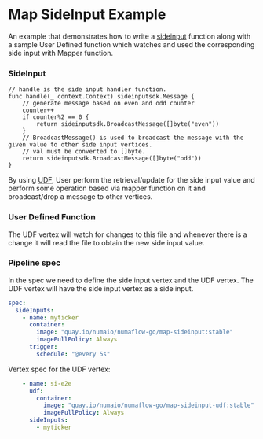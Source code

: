 # Map SideInput Example
An example that demonstrates how to write a [sideinput](https://numaflow.numaproj.io/user-guide/reference/side-inputs/) function along with a sample User Defined function which watches and used the corresponding side input with Mapper function.

### SideInput
```golang
// handle is the side input handler function.
func handle(_ context.Context) sideinputsdk.Message {
	// generate message based on even and odd counter
	counter++
	if counter%2 == 0 {
		return sideinputsdk.BroadcastMessage([]byte("even"))
	}
	// BroadcastMessage() is used to broadcast the message with the given value to other side input vertices.
	// val must be converted to []byte.
	return sideinputsdk.BroadcastMessage([]byte("odd"))
}
```

By using [UDF](#user-defined-function), User perform the retrieval/update for the side input value and perform some operation based via mapper function on it and broadcast/drop a message to other vertices.

### User Defined Function
The UDF vertex will watch for changes to this file and whenever there is a change it will read the file to obtain the new side input value.

### Pipeline spec
In the spec we need to define the side input vertex and the UDF vertex. The UDF vertex will have the side input vertex as a side input.

```yaml
spec:
  sideInputs:
    - name: myticker
      container:
        image: "quay.io/numaio/numaflow-go/map-sideinput:stable"
        imagePullPolicy: Always
      trigger:
        schedule: "@every 5s"
```
Vertex spec for the UDF vertex:
```yaml
    - name: si-e2e
      udf:
        container:
          image: "quay.io/numaio/numaflow-go/map-sideinput-udf:stable"
          imagePullPolicy: Always
      sideInputs:
        - myticker
```



